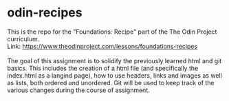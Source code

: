 # odin-recipes
This is the repo for the "Foundations: Recipe" part of the The Odin Project curriculum. </br>
Link: https://www.theodinproject.com/lessons/foundations-recipes </br>
</br>
The goal of this assignment is to solidify the previously learned html and git basics. This includes the creation of a html file (and specifically the index.html as a langind page), how to use headers, links and images as well as lists, both ordered and unordered. Git will be used to keep track of the various changes during the course of assignment.